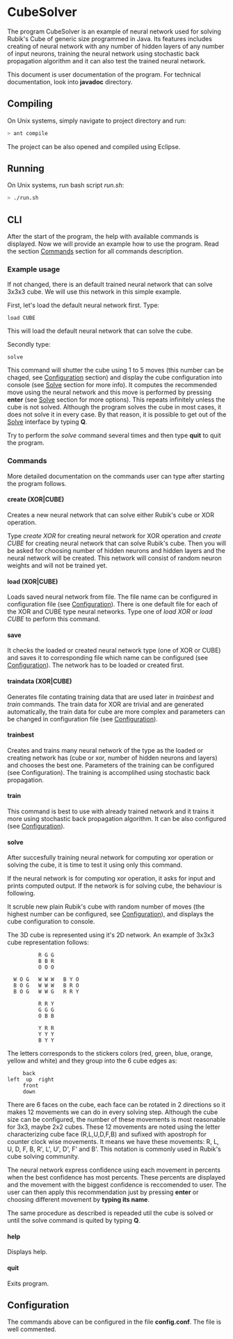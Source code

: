 # CubeSolver
The program CubeSolver is an example of neural network used for solving Rubik's Cube of generic size programmed in Java. Its features includes creating of neural network with any number of hidden layers of any number of input neurons, training the neural network using stochastic back propagation algorithm and it can also test the trained neural network.

This document is user documentation of the program. For technical documentation, look into **javadoc** directory.

## Compiling
On Unix systems, simply navigate to project directory and run:
```bash
> ant compile
```

The project can be also opened and compiled using Eclipse.

## Running
On Unix systems, run bash script *run.sh*:
```bash
> ./run.sh
```

## CLI
After the start of the program, the help with available commands is displayed. Now we will provide an example how to use the program. Read the section [Commands](#commands) section for all commands description.

### Example usage
If not changed, there is an default trained neural network that can solve 3x3x3 cube. We will use this network in this simple example.

First, let's load the default neural network first. Type:
```
load CUBE
```
This will load the default neural network that can solve the cube.

Secondly type:
```
solve
```
This command will shutter the cube using 1 to 5 moves (this number can be chaged, see [Configuration](#configuration) section) and display the cube configuration into console (see [Solve](#solve) section for more info). It computes the recommended move using the neural network and this move is performed by pressing **enter** (see [Solve](#solve) section for more options). This repeats infinitely unless the cube is not solved. Although the program solves the cube in most cases, it does not solve it in every case. By that reason, it is possible to get out of the [Solve](#solve) interface by typing **Q**.

Try to perform the *solve* command several times and then type **quit** to quit the program.

### Commands
More detailed documentation on the commands user can type after starting the program follows. 

#### create (XOR|CUBE)
Creates a new neural network that can solve either Rubik's cube or XOR operation.

Type *create XOR* for creating neural network for XOR operation and *create CUBE* for creating neural network that can solve Rubik's cube. Then you will be asked for choosing number of hidden neurons and hidden layers and the neural network will be created. This network will consist of random neuron weights and will not be trained yet.

#### load (XOR|CUBE)
Loads saved neural network from file. The file name can be configured in configuration file (see [Configuration](#configuration)). There is one default file for each of the XOR and CUBE type neural networks. Type one of *load XOR* or *load CUBE* to perform this command.

#### save
It checks the loaded or created neural network type (one of XOR or CUBE) and saves it to corresponding file which name can be configured (see [Configuration](#configuration)). The network has to be loaded or created first.

#### traindata (XOR|CUBE)
Generates file contating training data that are used later in *trainbest* and *train* commands. The train data for XOR are trivial and are generated automatically, the train data for cube are more complex and parameters can be changed in configuration file (see [Configuration](#configuration)).

#### trainbest
Creates and trains many neural network of the type as the loaded or creating network has (cube or xor, number of hidden neurons and layers) and chooses the best one. Parameters of the training can be configured (see Configuration). The training is accomplihed using stochastic back propagation.

#### train
This command is best to use with already trained network and it trains it more using stochastic back propagation algorithm. It can be also configured (see [Configuration](#configuration)).

#### solve
After succesfully training neural network for computing xor operation or solving the cube, it is time to test it using only this command.

If the neural network is for computing xor operation, it asks for input and prints computed output. If the network is for solving cube, the behaviour is following.

It scruble new plain Rubik's cube with random number of moves (the highest number can be configured, see [Configuration](#configuration)), and displays the cube configuration to console.

The 3D cube is represented using it's 2D network. An example of 3x3x3 cube representation follows:
```
          R G G         
          B B R         
          O O O         

  W O G   W W W   B Y O 
  B O G   W W W   B R O 
  B O G   W W G   R R Y 

          R R Y         
          G G G         
          O B B         

          Y R R         
          Y Y Y         
          B Y Y 
```

The letters corresponds to the stickers colors (red, green, blue, orange, yellow and white) and they group into the 6 cube edges as:
```
     back
left  up  right
     front
     down
```

There are 6 faces on the cube, each face can be rotated in 2 directions so it makes 12 movements we can do in every solving step. Although the cube size can be configured, the number of these movements is most reasonable for 3x3, maybe 2x2 cubes. These 12 movements are noted using the letter characterizing cube face (R,L,U,D,F,B) and sufixed with apostroph for counter clock wise movements. It means we have these movements: R, L, U, D, F, B, R', L', U', D', F' and B'. This notation is commonly used in Rubik's cube solving community.

The neural network express confidence using each movement in percents when the best confidence has most percents. These percents are displayed and the movement with the biggest confidence is reccomended to user. The user can then apply this recommendation just by pressing **enter** or choosing different movement by **typing its name**.

The same procedure as described is repeaded util the cube is solved or until the solve command is quited by typing **Q**.

#### help
Displays help.

#### quit
Exits program.

## Configuration
The commands above can be configured in the file **config.conf**. The file is well commented.
